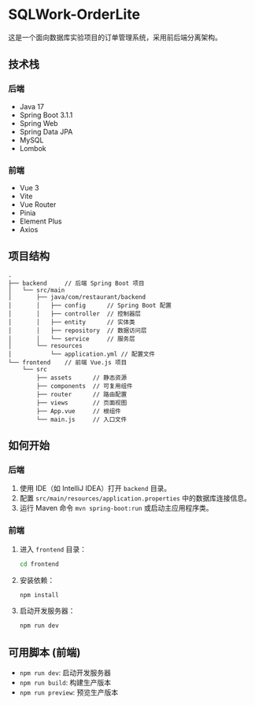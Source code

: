 # SQLWork-OrderLite

这是一个面向数据库实验项目的订单管理系统，采用前后端分离架构。

## 技术栈

### 后端

- Java 17
- Spring Boot 3.1.1
- Spring Web
- Spring Data JPA
- MySQL
- Lombok

### 前端

- Vue 3
- Vite
- Vue Router
- Pinia
- Element Plus
- Axios

## 项目结构

```
.
├── backend     // 后端 Spring Boot 项目
│   └── src/main
│       ├── java/com/restaurant/backend
│       │   ├── config      // Spring Boot 配置
│       │   ├── controller  // 控制器层
│       │   ├── entity      // 实体类
│       │   ├── repository  // 数据访问层
│       │   └── service     // 服务层
│       └── resources
│           └── application.yml // 配置文件
└── frontend    // 前端 Vue.js 项目
    └── src
        ├── assets      // 静态资源
        ├── components  // 可复用组件
        ├── router      // 路由配置
        ├── views       // 页面视图
        ├── App.vue     // 根组件
        └── main.js     // 入口文件
```

## 如何开始

### 后端

1.  使用 IDE（如 IntelliJ IDEA）打开 `backend` 目录。
2.  配置 `src/main/resources/application.properties` 中的数据库连接信息。
3.  运行 Maven 命令 `mvn spring-boot:run` 或启动主应用程序类。

### 前端

1.  进入 `frontend` 目录：

    ```bash
    cd frontend
    ```

2.  安装依赖：

    ```bash
    npm install
    ```

3.  启动开发服务器：

    ```bash
    npm run dev
    ```

## 可用脚本 (前端)

- `npm run dev`: 启动开发服务器
- `npm run build`: 构建生产版本
- `npm run preview`: 预览生产版本